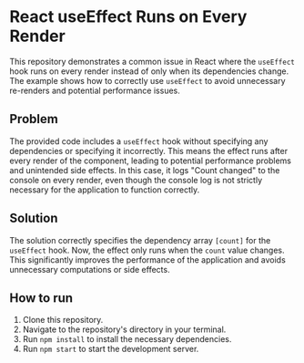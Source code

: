 # React useEffect Runs on Every Render

This repository demonstrates a common issue in React where the `useEffect` hook runs on every render instead of only when its dependencies change.  The example shows how to correctly use `useEffect` to avoid unnecessary re-renders and potential performance issues.

## Problem

The provided code includes a `useEffect` hook without specifying any dependencies or specifying it incorrectly. This means the effect runs after every render of the component, leading to potential performance problems and unintended side effects.  In this case, it logs "Count changed" to the console on every render, even though the console log is not strictly necessary for the application to function correctly.

## Solution

The solution correctly specifies the dependency array `[count]` for the `useEffect` hook.  Now, the effect only runs when the `count` value changes.  This significantly improves the performance of the application and avoids unnecessary computations or side effects.

## How to run

1. Clone this repository.
2. Navigate to the repository's directory in your terminal.
3. Run `npm install` to install the necessary dependencies.
4. Run `npm start` to start the development server.
